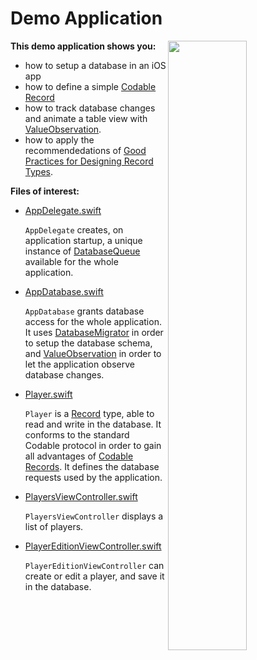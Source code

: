 Demo Application
================

<img align="right" src="https://github.com/groue/GRDB.swift/raw/master/Documentation/Images/GRDBDemoScreenshot.png" width="50%">

**This demo application shows you:**

- how to setup a database in an iOS app
- how to define a simple [Codable Record](../../../README.md#codable-records)
- how to track database changes and animate a table view with [ValueObservation](../../../README.md#valueobservation).
- how to apply the recommendedations of [Good Practices for Designing Record Types](../../GoodPracticesForDesigningRecordTypes.md).

**Files of interest:**

- [AppDelegate.swift](GRDBDemoiOS/AppDelegate.swift)
    
    `AppDelegate` creates, on application startup, a unique instance of [DatabaseQueue](../../../README.md#database-queues) available for the whole application.

- [AppDatabase.swift](GRDBDemoiOS/AppDatabase.swift)
    
    `AppDatabase` grants database access for the whole application. It uses [DatabaseMigrator](../../Migrations.md) in order to setup the database schema, and [ValueObservation](../../../README.md#valueobservation) in order to let the application observe database changes.

- [Player.swift](GRDBDemoiOS/Player.swift)
    
    `Player` is a [Record](../../../README.md#records) type, able to read and write in the database. It conforms to the standard Codable protocol in order to gain all advantages of [Codable Records](../../../README.md#codable-records). It defines the database requests used by the application.

- [PlayersViewController.swift](GRDBDemoiOS/PlayersViewController.swift)
    
    `PlayersViewController` displays a list of players.

- [PlayerEditionViewController.swift](GRDBDemoiOS/PlayerEditionViewController.swift)
    
    `PlayerEditionViewController` can create or edit a player, and save it in the database.
